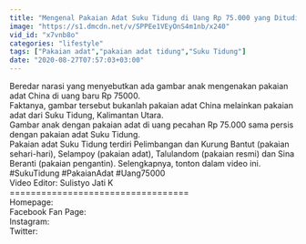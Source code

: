```yaml
---
title: "Mengenal Pakaian Adat Suku Tidung di Uang Rp 75.000 yang Dituding dari China"
image: "https://s1.dmcdn.net/v/SPPEe1VEyOnS4m1nb/x240"
vid_id: "x7vnb8o"
categories: "lifestyle"
tags: ["Pakaian adat","pakaian adat tidung","Suku Tidung"]
date: "2020-08-27T07:57:03+03:00"
---
```

Beredar narasi yang menyebutkan ada gambar anak mengenakan pakaian adat China di uang baru Rp 75000.  <br>Faktanya, gambar tersebut bukanlah pakaian adat China melainkan pakaian adat dari Suku Tidung, Kalimantan Utara.  <br>Gambar anak dengan pakaian adat di uang pecahan Rp 75.000 sama persis dengan pakaian adat Suku Tidung.   <br>Pakaian adat Suku Tidung terdiri Pelimbangan dan Kurung Bantut (pakaian sehari-hari), Selampoy (pakaian adat), Talulandom (pakaian resmi) dan Sina Beranti (pakaian pengantin). Selengkapnya, tonton dalam video ini.   <br>#SukuTidung #PakaianAdat #Uang75000  <br>Video Editor: Sulistyo Jati K  <br>==================================  <br>Homepage:   <br>Facebook Fan Page:   <br>Instagram:   <br>Twitter:  
